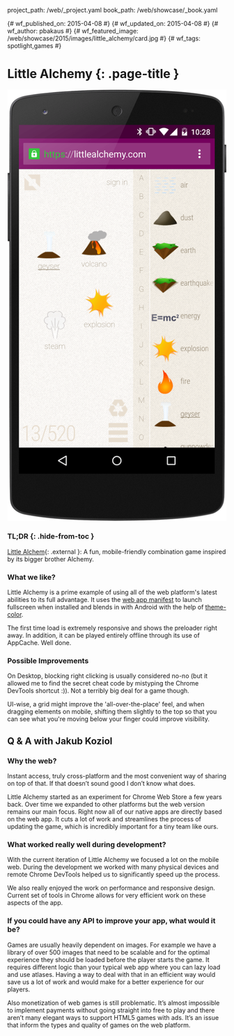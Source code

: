 project_path: /web/_project.yaml book_path: /web/showcase/_book.yaml

{# wf_published_on: 2015-04-08 #} {# wf_updated_on: 2015-04-08 #} {# wf_author: pbakaus #} {# wf_featured_image: /web/showcase/2015/images/little_alchemy/card.jpg #} {# wf_tags: spotlight,games #}

# Little Alchemy {: .page-title }

<img src="images/little_alchemy/screenshot.png" class="attempt-right" />

### TL;DR {: .hide-from-toc }

[Little Alchem](http://littlealchemy.com/){: .external }: A fun, mobile-friendly combination game inspired by its bigger brother Alchemy.

### What we like?

Little Alchemy is a prime example of using all of the web platform's latest abilities to its full advantage. It uses the [web app manifest](/web/fundamentals/engage-and-retain/simplified-app-installs) to launch fullscreen when installed and blends in with Android with the help of [theme-color](/web/fundamentals/design-and-ux/browser-customization/).

The first time load is extremely responsive and shows the preloader right away. In addition, it can be played entirely offline through its use of AppCache. Well done.

### Possible Improvements

On Desktop, blocking right clicking is usually considered no-no (but it allowed me to find the secret cheat code by mistyping the Chrome DevTools shortcut :)). Not a terribly big deal for a game though.

UI-wise, a grid might improve the 'all-over-the-place' feel, and when dragging elements on mobile, shifting them slightly to the top so that you can see what you're moving below your finger could improve visibility.

## Q & A with Jakub Koziol

### Why the web?

Instant access, truly cross-platform and the most convenient way of sharing on top of that. If that doesn’t sound good I don’t know what does.

Little Alchemy started as an experiment for Chrome Web Store a few years back. Over time we expanded to other platforms but the web version remains our main focus. Right now all of our native apps are directly based on the web app. It cuts a lot of work and streamlines the process of updating the game, which is incredibly important for a tiny team like ours.

### What worked really well during development?

With the current iteration of Little Alchemy we focused a lot on the mobile web. During the development we worked with many physical devices and remote Chrome DevTools helped us to significantly speed up the process.

We also really enjoyed the work on performance and responsive design. Current set of tools in Chrome allows for very efficient work on these aspects of the app.

### If you could have any API to improve your app, what would it be?

Games are usually heavily dependent on images. For example we have a library of over 500 images that need to be scalable and for the optimal experience they should be loaded before the player starts the game. It requires different logic than your typical web app where you can lazy load and use atlases. Having a way to deal with that in an efficient way would save us a lot of work and would make for a better experience for our players.

Also monetization of web games is still problematic. It’s almost impossible to implement payments without going straight into free to play and there aren’t many elegant ways to support HTML5 games with ads. It’s an issue that inform the types and quality of games on the web platform.